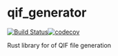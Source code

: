 # qif_generator

[![Build Status](https://github.com/rayslava/qif_generator/workflows/CI%20Build/badge.svg)](https://github.com/rayslava/receqif/actions?query=workflow%3A%22CI+Build%22)[![codecov](https://codecov.io/gh/rayslava/qif_generator/branch/main/graph/badge.svg?token=rBFeuBPCzm)](https://codecov.io/gh/rayslava/qif_generator)

Rust library for of QIF file generation
